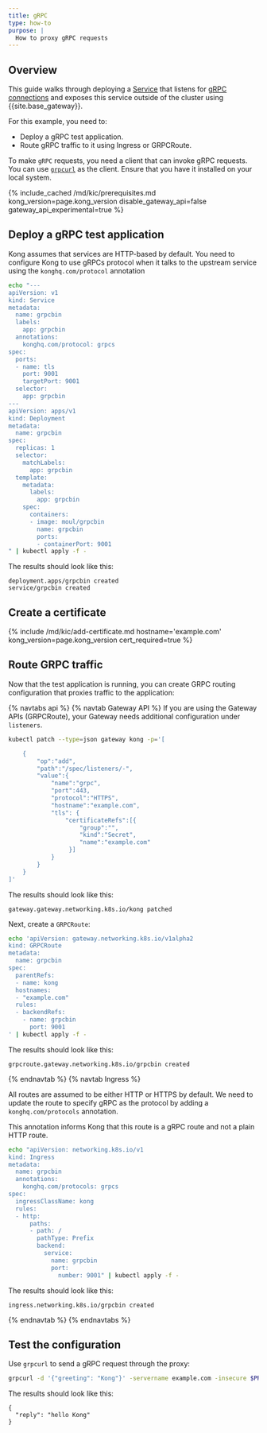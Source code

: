 ```yaml
---
title: gRPC
type: how-to
purpose: |
  How to proxy gRPC requests
---
```


## Overview

This guide walks through deploying a [Service][svc] that listens for [gRPC connections][gRPC] and exposes this service outside of the cluster using {{site.base_gateway}}.

For this example, you need to:
* Deploy a gRPC test application.
* Route gRPC traffic to it using Ingress or GRPCRoute.

To make `gRPC` requests, you need a client that can invoke gRPC requests. You can use [`grpcurl`](https://github.com/fullstorydev/grpcurl#installation) as the client. Ensure that you have it installed on your local system.

{% include_cached /md/kic/prerequisites.md kong_version=page.kong_version disable_gateway_api=false gateway_api_experimental=true %}

## Deploy a gRPC test application

Kong assumes that services are HTTP-based by default. You need to configure Kong to use gRPCs protocol when it talks to the upstream service using the `konghq.com/protocol` annotation

```bash
echo "---
apiVersion: v1
kind: Service
metadata:
  name: grpcbin
  labels:
    app: grpcbin
  annotations:
    konghq.com/protocol: grpcs
spec:
  ports:
  - name: tls
    port: 9001
    targetPort: 9001
  selector:
    app: grpcbin
---
apiVersion: apps/v1
kind: Deployment
metadata:
  name: grpcbin
spec:
  replicas: 1
  selector:
    matchLabels:
      app: grpcbin
  template:
    metadata:
      labels:
        app: grpcbin
    spec:
      containers:
      - image: moul/grpcbin
        name: grpcbin
        ports:
        - containerPort: 9001
" | kubectl apply -f -
```
The results should look like this:
```text
deployment.apps/grpcbin created
service/grpcbin created
```

## Create a certificate

{% include /md/kic/add-certificate.md hostname='example.com' kong_version=page.kong_version cert_required=true %}

## Route GRPC traffic

Now that the test application is running, you can create GRPC routing configuration that
proxies traffic to the application:

{% navtabs api %}
{% navtab Gateway API %}
If you are using the Gateway APIs (GRPCRoute), your Gateway needs additional configuration under `listeners`.

```bash
kubectl patch --type=json gateway kong -p='[

    {
        "op":"add",
        "path":"/spec/listeners/-",
        "value":{
            "name":"grpc",
            "port":443,
            "protocol":"HTTPS",
            "hostname":"example.com",
            "tls": {
                "certificateRefs":[{
                    "group":"",
                    "kind":"Secret",
                    "name":"example.com"
                 }]
            }
        }
    }
]'
```
The results should look like this:
```text
gateway.gateway.networking.k8s.io/kong patched
```

Next, create a `GRPCRoute`:

```bash
echo 'apiVersion: gateway.networking.k8s.io/v1alpha2
kind: GRPCRoute
metadata:
  name: grpcbin
spec:
  parentRefs:
  - name: kong
  hostnames:
  - "example.com"
  rules:
  - backendRefs:
    - name: grpcbin
      port: 9001
' | kubectl apply -f -
```
The results should look like this:
```text
grpcroute.gateway.networking.k8s.io/grpcbin created
```
{% endnavtab %}
{% navtab Ingress %}

All routes are assumed to be either HTTP or HTTPS by default. We need to update the route to specify gRPC as the protocol by adding a `konghq.com/protocols` annotation.

This annotation informs Kong that this route is a gRPC route and not a plain HTTP route.

```bash
echo "apiVersion: networking.k8s.io/v1
kind: Ingress
metadata:
  name: grpcbin
  annotations:
    konghq.com/protocols: grpcs
spec:
  ingressClassName: kong
  rules:
  - http:
      paths:
      - path: /
        pathType: Prefix
        backend:
          service:
            name: grpcbin
            port:
              number: 9001" | kubectl apply -f -
```
The results should look like this:
```text
ingress.networking.k8s.io/grpcbin created
```
{% endnavtab %}
{% endnavtabs %}

## Test the configuration

Use `grpcurl` to send a gRPC request through the proxy:

```bash
grpcurl -d '{"greeting": "Kong"}' -servername example.com -insecure $PROXY_IP:443 hello.HelloService.SayHello
```

The results should look like this:

```text
{
  "reply": "hello Kong"
}
```

[svc]:https://kubernetes.io/docs/concepts/services-networking/service/
[gRPC]:https://grpc.io/
